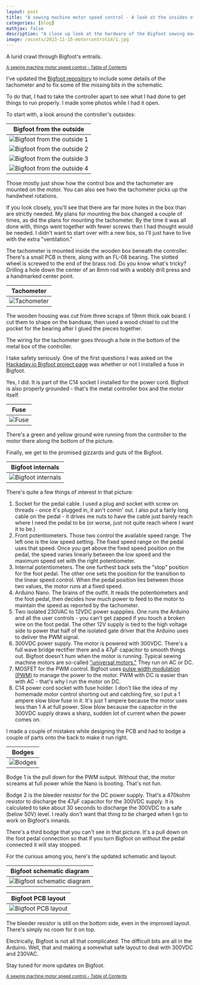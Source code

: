 ```yaml
---
layout: post
title: "A sewing machine motor speed control - A look at the insides of the finished control"
categories: [blog]
mathjax: false
description: "A close up look at the hardware of the Bigfoot sewing machine motor control."
image: /assets/2023-11-15-motorcontrol14/1.jpg
---
```

A lurid crawl through Bigfoot's entrails.

<sub>[A sewing machine motor speed control - Table of Contents](motorcontrol-toc)</sub>   

I've updated the [Bigfoot repository](https://github.com/JosephEoff/Bigfoot) to include some details of the tachometer and to fix some of the missing bits in the schematic.

To do that, I had to take the controller apart to see what I had done to get things to run properly.  I made some photos while I had it open.

To start with, a look around the controller's outsides:

|Bigfoot from the outside|
|------------------------|
|![Bigfoot from the outside 1](/assets/2023-11-15-motorcontrol14/1.jpg)|
|![Bigfoot from the outside 2](/assets/2023-11-15-motorcontrol14/2.jpg)|
|![Bigfoot from the outside 3](/assets/2023-11-15-motorcontrol14/3.jpg)|
|![Bigfoot from the outside 4](/assets/2023-11-15-motorcontrol14/4.jpg)|

Those mostly just show how the control box and the tachometer are mounted on the motor.  You can also see hwo the tachometer picks up the handwheel rotations.

If you look closely, you'll see that there are far more holes in the box than are strictly needed.  My plans for mounting the box changed a couple of times, as did the plans for mounting the tachometer.  By the time it was all done with, things went together with fewer screws than I had thought would be needed.  I didn't want to start over with a new box, so I'll just have to live with the extra "ventilation."

The tachometer is mounted inside the wooden box beneath the controller.  There's a small PCB in there, along with an FL-08 bearing.  The slotted wheel is screwed to the end of the brass rod.  Do you know what's tricky?  Drilling a hole down the center of an 8mm rod with a wobbly drill press and a handmarked center point.

|Tachometer|
|----------|
|![Tachometer](/assets/2023-11-15-motorcontrol14/5.jpg)|

The wooden housing was cut from three scraps of 19mm thick oak board.  I cut them to shape on the bandsaw, then used a wood chisel to cut the pocket for the bearing after I glued the pieces together.

The wiring for the tachometer goes through a hole in the bottom of the metal box of the controller.

I take safety seriously.  One of the first questions I was asked on the [Hackaday.io Bigfoot project page](https://hackaday.io/project/193592-bigfoot-sewing-machine-motor-speed-control) was whether or not I installed a fuse in Bigfoot.

Yes, I did.  It is part of the C14 socket I installed for the power cord.  Bigfoot is also properly grounded - that's the metal controller box and the motor itself.

|Fuse|
|----|
|![Fuse](/assets/2023-11-15-motorcontrol14/6.jpg)|

There's a green and yellow ground wire running from the controller to the motor there along the bottom of the picture.

Finally, we get to the promised gizzards and guts of the Bigfoot.

|Bigfoot internals|
|-----------------|
|![Bigfoot internals](/assets/2023-11-15-motorcontrol14/7.jpg)|

There's quite a few things of interest in that picture:
1. Socket for the pedal cable.  I used a plug and socket with screw on threads - once it's plugged in, it ain't comin' out.  I also put a fairly long cable on the pedal - it drives me nuts to have the cable just barely reach where I need the pedal to be (or worse, just not quite reach where I want it to be.)
2. Front potentiometers.  Those two control the available speed range.  The left one is the low speed setting.  The fixed speed range on the pedal uses that speed.  Once you get above the fixed speed position on the pedal, the speed varies linearly between the low speed and the maximum speed set with the right potentiometer.
3. Internal potentiometers.  The one furthest back sets the "stop" position for the foot pedal.  The other one sets the position for the transition to the linear speed control.  When the pedal position lies between those two values, the motor runs at a fixed speed.
4. Arduino Nano.  The brains of the outfit. It reads the potentiometers and the foot pedal, then decides how much power to feed to the motor to maintain the speed as reported by the tachometer.
5. Two isolated 230VAC to 12VDC power suppplies.  One runs the Arduino and all the user controls - you can't get zapped if you touch a broken wire on the foot pedal.  The other 12V supply is tied to the high voltage side to power that half of the isolated gate driver that the Arduino uses to deliver the PWM signal.
6. 300VDC power supply. The motor is powered with 300VDC.  There's a full wave bridge rectifier there and a 47µF capacitor to smooth things out.  Bigfoot doesn't hum when the motor is running.  Typical sewing machine motors are so-called ["universal motors."](https://en.wikipedia.org/wiki/Universal_motor)  They run on AC or DC.
7. MOSFET for the PWM control.  Bigfoot uses [pulse width modulation (PWM)](https://en.wikipedia.org/wiki/Pulse-width_modulation) to manage the power to the motor.  PWM with DC is easier than with AC - that's why I run the motor on DC.
8. C14 power cord socket with fuse holder.  I don't like the idea of my homemade motor control shorting out and catching fire, so I put a 1 ampere slow blow fuse in it. It's just 1 ampere because the motor uses less than 1 A at full power.  Slow blow because the capacitor in the 300VDC supply draws a sharp, sudden lot of current when the power comes on.

I made a couple of mistakes while designing the PCB and had to bodge a couple of parts onto the back to make it run right.

|Bodges|
|-----------------|
|![Bodges](/assets/2023-11-15-motorcontrol14/8.jpg)|

Bodge 1 is the pull down for the PWM output.  Without that, the motor screams at full power while the Nano is booting.  That's not fun.

Bodge 2 is the bleeder resistor for the DC power supply.  That's a 470kohm resistor to discharge the 47µF capacitor for the 300VDC supply.  It is calculated to take about 30 seconds to discharge the 300VDC to a safe (below 50V) level.  I really don't want that thing to be charged when I go to work on Bigfoot's innards.

There's a third bodge  that you can't see in that picture.  It's a pull down on the foot pedal connection so that if you turn Bigfoot on without the pedal connected it will stay stopped.

For the curious among you, here's the updated schematic and layout:

|Bigfoot schematic diagram|
|-------------------------|
|![Bigfoot schematic diagram](/assets/2023-11-15-motorcontrol14/Schematic.png)|

|Bigfoot PCB layout|
|------------------|
|![Bigfoot PCB layout](/assets/2023-11-15-motorcontrol14/layout.png)|

The bleeder resistor is still on the bottom side, even in the improved layout.  There's simply no room for it on top.

Electrically, Bigfoot is not all that complicated.  The difficult bits are all in the Arduino.  Well, that and making a somewhat safe layout to deal with 300VDC and 230VAC.

Stay tuned for more updates on Bigfoot.

<sub>[A sewing machine motor speed control - Table of Contents](motorcontrol-toc)</sub>   
